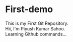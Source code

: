 # First-demo
This is my First Git Repository.<br>
Hii, I'm Piyush Kumar Sahoo.<br>
Learning Github commands...

